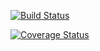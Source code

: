 [![Build Status](https://travis-ci.org/randallmorey/restify-auth-boilerplate.svg?branch=feature-models)](https://travis-ci.org/randallmorey/restify-auth-boilerplate)

[![Coverage Status](https://coveralls.io/repos/randallmorey/restify-auth-boilerplate/badge.png?branch=feature-coverage)](https://coveralls.io/r/randallmorey/restify-auth-boilerplate?branch=feature-coverage)
